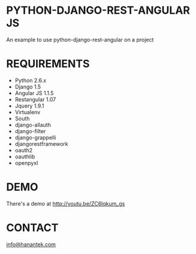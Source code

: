 PYTHON-DJANGO-REST-ANGULAR JS
===

An example to use  python-django-rest-angular on a project

REQUIREMENTS
===

* Python 2.6.x
* Django 1.5
* Angular JS 1.1.5
* Restangular 1.07
* Jquery 1.9.1
* Virtualenv
* South
* django-allauth
* django-filter
* django-grappelli
* djangorestframework
* oauth2
* oauthlib
* openpyxl


DEMO
===

There's a demo at http://youtu.be/ZC6lqkum_gs

CONTACT
===

info@hanantek.com
